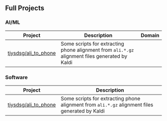 ## Full Projects

### AI/ML

<table>
  <thead>
    <tr>
      <th>Project</th>
      <th>Description</th>
      <th>Domain</th>
    </tr>
  </thead>
  <tbody>
    <tr>
      <td><a href="https://github.com/tjysdsg/ali_to_phone">tjysdsg/ali_to_phone</a></td>
      <td>Some scripts for extracting phone alignment from <code class="language-plaintext highlighter-rouge">ali.*.gz</code> alignment files generated by Kaldi</td>
    </tr>
  </tbody>
</table>


### Software

<table>
  <thead>
    <tr>
      <th>Project</th>
      <th>Description</th>
    </tr>
  </thead>
  <tbody>
    <tr>
      <td><a href="https://github.com/tjysdsg/ali_to_phone">tjysdsg/ali_to_phone</a></td>
      <td>Some scripts for extracting phone alignment from <code class="language-plaintext highlighter-rouge">ali.*.gz</code> alignment files generated by Kaldi</td>
    </tr>
  </tbody>
</table>

